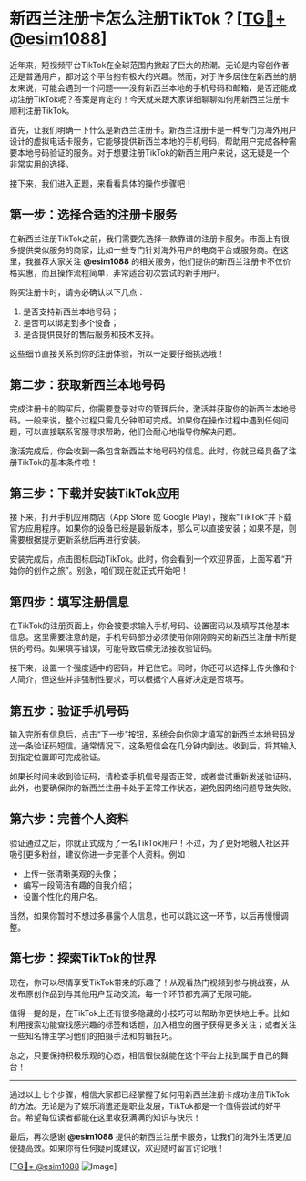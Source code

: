 # 新西兰注册卡怎么注册TikTok？[[TG💪+ @esim1088](https://t.me/s/esim1088)]

近年来，短视频平台TikTok在全球范围内掀起了巨大的热潮。无论是内容创作者还是普通用户，都对这个平台抱有极大的兴趣。然而，对于许多居住在新西兰的朋友来说，可能会遇到一个问题——没有新西兰本地的手机号码和邮箱，是否还能成功注册TikTok呢？答案是肯定的！今天就来跟大家详细聊聊如何用新西兰注册卡顺利注册TikTok。

首先，让我们明确一下什么是新西兰注册卡。新西兰注册卡是一种专门为海外用户设计的虚拟电话卡服务，它能够提供新西兰本地的手机号码，帮助用户完成各种需要本地号码验证的服务。对于想要注册TikTok的新西兰用户来说，这无疑是一个非常实用的选择。

接下来，我们进入正题，来看看具体的操作步骤吧！

## 第一步：选择合适的注册卡服务

在新西兰注册TikTok之前，我们需要先选择一款靠谱的注册卡服务。市面上有很多提供类似服务的商家，比如一些专门针对海外用户的电商平台或服务商。在这里，我推荐大家关注 **@esim1088** 的相关服务，他们提供的新西兰注册卡不仅价格实惠，而且操作流程简单，非常适合初次尝试的新手用户。

购买注册卡时，请务必确认以下几点：
1. 是否支持新西兰本地号码；
2. 是否可以绑定到多个设备；
3. 是否提供良好的售后服务和技术支持。

这些细节直接关系到你的注册体验，所以一定要仔细挑选哦！

## 第二步：获取新西兰本地号码

完成注册卡的购买后，你需要登录对应的管理后台，激活并获取你的新西兰本地号码。一般来说，整个过程只需几分钟即可完成。如果你在操作过程中遇到任何问题，可以直接联系客服寻求帮助，他们会耐心地指导你解决问题。

激活完成后，你会收到一条包含新西兰本地号码的信息。此时，你就已经具备了注册TikTok的基本条件啦！

## 第三步：下载并安装TikTok应用

接下来，打开手机应用商店（App Store 或 Google Play），搜索“TikTok”并下载官方应用程序。如果你的设备已经是最新版本，那么可以直接安装；如果不是，则需要根据提示更新系统后再进行安装。

安装完成后，点击图标启动TikTok。此时，你会看到一个欢迎界面，上面写着“开始你的创作之旅”。别急，咱们现在就正式开始吧！

## 第四步：填写注册信息

在TikTok的注册页面上，你会被要求输入手机号码、设置密码以及填写其他基本信息。这里需要注意的是，手机号码部分必须使用你刚刚购买的新西兰注册卡所提供的号码。如果填写错误，可能导致后续无法接收验证码。

接下来，设置一个强度适中的密码，并记住它。同时，你还可以选择上传头像和个人简介，但这些并非强制性要求，可以根据个人喜好决定是否填写。

## 第五步：验证手机号码

输入完所有信息后，点击“下一步”按钮，系统会向你刚才填写的新西兰本地号码发送一条验证码短信。通常情况下，这条短信会在几分钟内到达。收到后，将其输入到指定位置即可完成验证。

如果长时间未收到验证码，请检查手机信号是否正常，或者尝试重新发送验证码。此外，也要确保你的新西兰注册卡处于正常工作状态，避免因网络问题导致失败。

## 第六步：完善个人资料

验证通过之后，你就正式成为了一名TikTok用户！不过，为了更好地融入社区并吸引更多粉丝，建议你进一步完善个人资料。例如：
- 上传一张清晰美观的头像；
- 编写一段简洁有趣的自我介绍；
- 设置个性化的用户名。

当然，如果你暂时不想过多暴露个人信息，也可以跳过这一环节，以后再慢慢调整。

## 第七步：探索TikTok的世界

现在，你可以尽情享受TikTok带来的乐趣了！从观看热门视频到参与挑战赛，从发布原创作品到与其他用户互动交流，每一个环节都充满了无限可能。

值得一提的是，在TikTok上还有很多隐藏的小技巧可以帮助你更快地上手。比如利用搜索功能查找感兴趣的标签和话题，加入相应的圈子获得更多关注；或者关注一些知名博主学习他们的拍摄手法和剪辑技巧。

总之，只要保持积极乐观的心态，相信很快就能在这个平台上找到属于自己的舞台！

---

通过以上七个步骤，相信大家都已经掌握了如何用新西兰注册卡成功注册TikTok的方法。无论是为了娱乐消遣还是职业发展，TikTok都是一个值得尝试的好平台。希望每位读者都能在这里收获满满的知识与快乐！

最后，再次感谢 **@esim1088** 提供的新西兰注册卡服务，让我们的海外生活更加便捷高效。如果你有任何疑问或建议，欢迎随时留言讨论哦！

[[TG💪+ @esim1088](https://t.me/s/esim1088) ![Image](https://i.postimg.cc/4NQfJmqS/Snipaste-2025-05-13-00-14-12.png)]